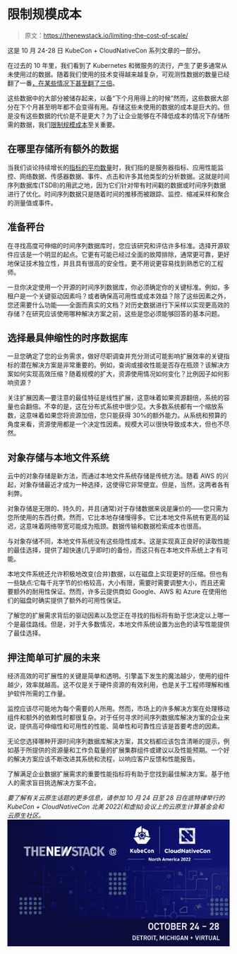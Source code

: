 # 限制规模成本

> 原文：<https://thenewstack.io/limiting-the-cost-of-scale/>

这是 10 月 24-28 日 KubeCon + CloudNativeCon 系列文章的一部分。

在过去的 10 年里，我们看到了 Kubernetes 和微服务的流行，产生了更多通常从未使用过的数据。随着我们使用的技术变得越来越复杂，可观测性数据的数量已经翻了一番[，在某些情况下甚至翻了三倍](https://chronosphere.io/learn/new-study-uncovers-top-observability-concerns-in-2022/)。

这些数据中的大部分被储存起来，以备“下个月用得上的时候”然而，这些数据大部分在下个月甚至明年都不会变得有用。存储这些未使用的数据的成本是巨大的。但是没有这些数据的代价是不是更大？为了让企业能够在不降低成本的情况下存储所需的数据，我们[限制规模成本](https://thenewstack.io/7-ways-to-reduce-cloud-data-costs-while-continuing-to-innovate/)至关重要。

## **在哪里存储所有额外的数据**

当我们谈论持续增长的[指标的平均数量](https://thenewstack.io/what-is-data-observability-and-why-does-it-matter/)时，我们指的是服务器指标、应用性能监控、网络数据、传感器数据、事件、点击和许多其他类型的分析数据。这就是时间序列数据库(TSDB)的用武之地，因为它们针对带有时间戳的数据或时间序列数据进行了优化。时间序列数据只是随着时间的推移而被跟踪、监控、缩减采样和聚合的测量值或事件。

## **准备秤台**

在寻找高度可伸缩的时间序列数据库时，您应该研究和评估许多标准。选择开源软件应该是一个明显的起点。它更有可能已经过全面的故障排除，通常更可靠，更好地保证技术独立性，并且具有很高的安全性。更不用说更容易找到熟悉它的工程师。

一旦你决定使用一个开源的时间序列数据库，你必须确定你的关键标准。例如，多租户是一个关键驱动因素吗？或者确保高可用性或成本效益？除了这些因素之外，您还需要什么功能——全面而真实的文档？对历史数据进行下采样以实现更高效的存储？在研究应该使用哪种解决方案之前，这些是您必须能够回答的基本问题。

## **选择最具伸缩性的时序数据库**

一旦您确定了您的业务需求，做好尽职调查并充分测试可能影响扩展效率的关键指标的潜在解决方案是非常重要的。例如，查询或接收性能是否存在瓶颈？该解决方案如何实现高效压缩？随着规模的扩大，资源使用情况如何变化？比例因子如何影响资源？

关注扩展因素—要注意的最佳特征是线性扩展，这意味着如果资源翻倍，系统的容量也会翻倍。不幸的是，这在分布式系统中很少见。大多数系统都有一个缩放系数，这意味着如果您将资源加倍，您只能获得 30%的额外能力。从系统和预算的角度来看，资源使用都是一个决定性因素。规模大可以很快导致成本大，但也不尽然。

## **对象存储与本地文件系统**

云中的对象存储是新方法，而通过本地文件系统存储是传统方法。随着 AWS 的兴起，对象存储最近才成为一种选择，这使得它非常便宜。但是，当然，这两者各有利弊。

对象存储是无限的、持久的，并且(通常)对于存储数据来说是廉价的——您只需为您所使用的东西付费。然而，它比本地存储慢得多。它比本地文件系统有更高的延迟，这意味着网络带宽可能成为瓶颈。数据传输和数据检索成本也很高。

与对象存储不同，本地文件系统没有这些隐性成本。这是实现真正良好的读取性能的最佳选择，提供了超快速(几乎即时)的备份，而这只有在本地文件系统上才有可能。

本地文件系统还允许积极地改变(合并)数据，以在磁盘上实现更好的压缩。但也有一些缺点:它每千兆字节的价格较高，大小有限，需要时需要调整大小，而且还需要额外的耐用性保证。然而，许多云提供商如 Google、AWS 和 Azure 在使用他们的磁盘时确实提供了额外的可用性保证。

了解您的扩展需求背后的驱动因素以及您正在寻找的指标将有助于您决定以上哪一个是最佳路线。但是，对于大多数情况，本地文件系统设置为出色的读写性能提供了最佳选择。

## **押注简单可扩展的未来**

经济高效的可扩展性的关键是简单和透明。引擎盖下发生的魔法越少，使用的组件越少，效率就越高。这不仅是关于硬件资源的有效利用，也是关于工程师理解和维护软件所需的工作量。

监控应该尽可能地为每个需要的人所用。然而，市场上的许多解决方案在处理移动组件和额外的依赖性时都很复杂。对于任何寻求时间序列数据库解决方案的企业来说，提供高可伸缩性和可用性的性能、简单性和可靠性应该是首要考虑的因素。

无论您选择哪种开源时间序列数据库解决方案，其文档都应该包含清晰的提示，例如基于所提供的资源量和工作负载量的扩展集群组件或建议以及性能预期。一个好的解决方案应该不断改进其系统和流程，以响应客户反馈和性能报告。

了解满足企业数据扩展需求的重要性能指标将有助于您找到最佳解决方案。基于他人的需求盲目挑选解决方案不会。

*要了解有关云原生话题的更多信息，请参加 10 月 24 日至 28 日在底特律举行的 KubeCon + CloudNativeCon 北美 2022(和虚拟)会议上的云原生计算基金会和云原生社区。*
![](img/25bc05722c52e80806074bddd7e413fd.png)

<svg xmlns:xlink="http://www.w3.org/1999/xlink" viewBox="0 0 68 31" version="1.1"><title>Group</title> <desc>Created with Sketch.</desc></svg>